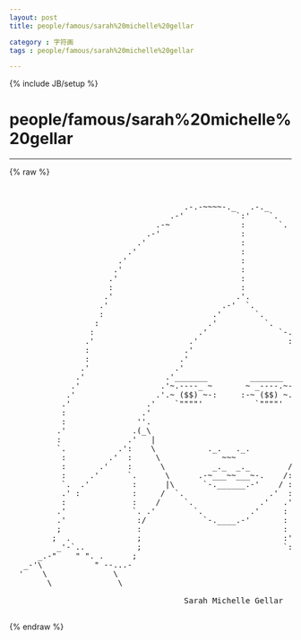```yaml
---
layout: post
title: people/famous/sarah%20michelle%20gellar
category : 字符画
tags : people/famous/sarah%20michelle%20gellar
---
```

{% include JB/setup %}
# people/famous/sarah%20michelle%20gellar
---
{% raw %}
<pre>


                                     .-.-~~~~-._   .-._
                                  .-&#039;           `:&#039;    `.
                               .-~               :       `.
                             .-&#039;                 :          `.
                           .&#039;                    :            `.
                         .&#039;                      :              `.
                       .&#039;                        :                .
                      .&#039;                         :                `.
                     .&#039;                          :                  ;
                     :                           :                  :
                    .&#039;                          .&#039;.                 `.
                   .&#039;                        .-&#039;  `.                 :
                   :                       .&#039;       `.               ;
                  :                       .&#039;          `.              ;
                 :                      .&#039;               `-.          `.
                .&#039;                    .&#039;                   :`-.        :
                :                    .&#039;                     .  `.       :
                :                   .&#039;                       ;   `.     `.
               .&#039;                  .&#039;                         :    `     :
              .&#039;                 .&#039;_______         _______    :          :
             .&#039;                 .&#039;~.----_ ~       ~ _----.~-. :          :
            .&#039;                 .&#039;.~ ($$) ~-:     :-~ ($$) ~.  :.,        :
           .&#039;                .&#039;    `&quot;&quot;&quot;&quot;&#039;           `&quot;&quot;&quot;&quot;&#039;    `&quot;&quot;,       :
           :                .&#039;                                 . )       : 
           :               &#039;&#039;.                                `-)&#039;       :
          .&#039;              .(_\                                /          :
          :              .&#039;   |                              |           :
          `.           .&#039;:    \           ._.   ._.          /           :
           :         .&#039;  :     \             ~~~            /            :
           :       .&#039;    :      \          _._  _._        /             :
           :     .&#039;      `.      \      .-~___~~___~-.    /:            ;
           `.  .&#039;         :      |\      `-.______.-&#039;    / :            :
           .&#039; :           :     /  `.                  .&#039;  :            :
           :              :    /     `.              .&#039;   .&#039;          . :
          .&#039;              `. .&#039;        `.          .&#039;     :          .: ;
          .&#039;               :/            `-.____.-&#039;       :       . .&#039;:.&#039;
          ;                :                              :    . .&#039;`.: `:
         ;  .              ;                              :&#039;.  ;.:  ``..&#039;
          _&#039;-`..           ;                              `: :&#039;\ &#039;    `
      _.-&quot;    &quot; &quot;. .      ;                                 :&#039;  \
   _-&#039;\           &quot; --...-                                  &#039;    `-.   dp
  &#039;    \              \                                            /`.
        \              \                                          /   `-._

                                     Sarah Michelle Gellar
 </pre>
{% endraw %}
